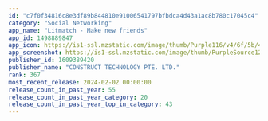 ```yaml
---
id: "c7f0f34816c8e3df89b844810e91006541797bfbdca4d43a1ac8b780c17045c4"
category: "Social Networking"
app_name: "Litmatch - Make new friends"
app_id: 1498889847
app_icon: https://is1-ssl.mzstatic.com/image/thumb/Purple116/v4/6f/5b/42/6f5b4243-dde6-617f-8968-9806d03cbea1/AppIcon-0-0-1x_U007ephone-0-0-0-85-220.png/1024x1024bb.png
app_screenshot: https://is1-ssl.mzstatic.com/image/thumb/PurpleSource126/v4/4b/e5/2d/4be52d83-8722-f439-d8ab-3701c7bd3ced/d158983a-2b22-454b-b888-3c11350ba100_1242x2688_1.png/1242x2688bb.png
publisher_id: 1609389420
publisher_name: "CONSTRUCT TECHNOLOGY PTE. LTD."
rank: 367
most_recent_release: 2024-02-02 00:00:00
release_count_in_past_year: 55
release_count_in_past_year_category: 20
release_count_in_past_year_top_in_category: 43
---
```

